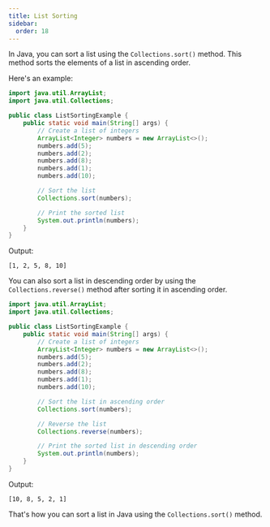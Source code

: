 ```yaml
---
title: List Sorting
sidebar:
  order: 18
---
```


In Java, you can sort a list using the `Collections.sort()` method. This method sorts the elements of a list in ascending order.

Here's an example:

```java
import java.util.ArrayList;
import java.util.Collections;

public class ListSortingExample {
    public static void main(String[] args) {
        // Create a list of integers
        ArrayList<Integer> numbers = new ArrayList<>();
        numbers.add(5);
        numbers.add(2);
        numbers.add(8);
        numbers.add(1);
        numbers.add(10);

        // Sort the list
        Collections.sort(numbers);

        // Print the sorted list
        System.out.println(numbers);
    }
}
```

Output:
```
[1, 2, 5, 8, 10]
```

You can also sort a list in descending order by using the `Collections.reverse()` method after sorting it in ascending order.

```java
import java.util.ArrayList;
import java.util.Collections;

public class ListSortingExample {
    public static void main(String[] args) {
        // Create a list of integers
        ArrayList<Integer> numbers = new ArrayList<>();
        numbers.add(5);
        numbers.add(2);
        numbers.add(8);
        numbers.add(1);
        numbers.add(10);

        // Sort the list in ascending order
        Collections.sort(numbers);

        // Reverse the list
        Collections.reverse(numbers);

        // Print the sorted list in descending order
        System.out.println(numbers);
    }
}
```

Output:
```
[10, 8, 5, 2, 1]
```

That's how you can sort a list in Java using the `Collections.sort()` method.